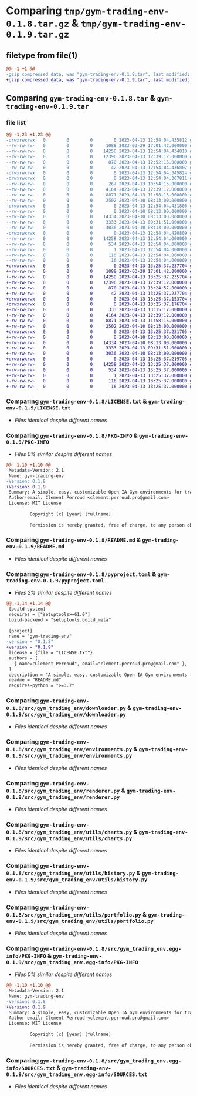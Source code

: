 # Comparing `tmp/gym-trading-env-0.1.8.tar.gz` & `tmp/gym-trading-env-0.1.9.tar.gz`

## filetype from file(1)

```diff
@@ -1 +1 @@
-gzip compressed data, was "gym-trading-env-0.1.8.tar", last modified: Thu Apr 13 12:54:04 2023, max compression
+gzip compressed data, was "gym-trading-env-0.1.9.tar", last modified: Thu Apr 13 13:25:37 2023, max compression
```

## Comparing `gym-trading-env-0.1.8.tar` & `gym-trading-env-0.1.9.tar`

### file list

```diff
@@ -1,23 +1,23 @@
-drwxrwxrwx   0        0        0        0 2023-04-13 12:54:04.435812 gym-trading-env-0.1.8/
--rw-rw-rw-   0        0        0     1088 2023-03-29 17:01:42.000000 gym-trading-env-0.1.8/LICENSE.txt
--rw-rw-rw-   0        0        0    14258 2023-04-13 12:54:04.434810 gym-trading-env-0.1.8/PKG-INFO
--rw-rw-rw-   0        0        0    12396 2023-04-13 12:39:12.000000 gym-trading-env-0.1.8/README.md
--rw-rw-rw-   0        0        0      870 2023-04-13 12:52:15.000000 gym-trading-env-0.1.8/pyproject.toml
--rw-rw-rw-   0        0        0       42 2023-04-13 12:54:04.436807 gym-trading-env-0.1.8/setup.cfg
-drwxrwxrwx   0        0        0        0 2023-04-13 12:54:04.345824 gym-trading-env-0.1.8/src/
-drwxrwxrwx   0        0        0        0 2023-04-13 12:54:04.367811 gym-trading-env-0.1.8/src/gym_trading_env/
--rw-rw-rw-   0        0        0      267 2023-04-13 10:54:15.000000 gym-trading-env-0.1.8/src/gym_trading_env/__init__.py
--rw-rw-rw-   0        0        0     4164 2023-04-13 12:39:12.000000 gym-trading-env-0.1.8/src/gym_trading_env/downloader.py
--rw-rw-rw-   0        0        0     8871 2023-04-13 11:58:15.000000 gym-trading-env-0.1.8/src/gym_trading_env/environments.py
--rw-rw-rw-   0        0        0     2502 2023-04-10 08:13:00.000000 gym-trading-env-0.1.8/src/gym_trading_env/renderer.py
-drwxrwxrwx   0        0        0        0 2023-04-13 12:54:04.431806 gym-trading-env-0.1.8/src/gym_trading_env/utils/
--rw-rw-rw-   0        0        0        0 2023-04-10 08:13:00.000000 gym-trading-env-0.1.8/src/gym_trading_env/utils/__init__.py
--rw-rw-rw-   0        0        0    14334 2023-04-10 08:13:00.000000 gym-trading-env-0.1.8/src/gym_trading_env/utils/charts.py
--rw-rw-rw-   0        0        0     3333 2023-04-13 09:31:51.000000 gym-trading-env-0.1.8/src/gym_trading_env/utils/history.py
--rw-rw-rw-   0        0        0     3036 2023-04-10 08:13:00.000000 gym-trading-env-0.1.8/src/gym_trading_env/utils/portfolio.py
-drwxrwxrwx   0        0        0        0 2023-04-13 12:54:04.420809 gym-trading-env-0.1.8/src/gym_trading_env.egg-info/
--rw-rw-rw-   0        0        0    14258 2023-04-13 12:54:04.000000 gym-trading-env-0.1.8/src/gym_trading_env.egg-info/PKG-INFO
--rw-rw-rw-   0        0        0      534 2023-04-13 12:54:04.000000 gym-trading-env-0.1.8/src/gym_trading_env.egg-info/SOURCES.txt
--rw-rw-rw-   0        0        0        1 2023-04-13 12:54:04.000000 gym-trading-env-0.1.8/src/gym_trading_env.egg-info/dependency_links.txt
--rw-rw-rw-   0        0        0      116 2023-04-13 12:54:04.000000 gym-trading-env-0.1.8/src/gym_trading_env.egg-info/requires.txt
--rw-rw-rw-   0        0        0       16 2023-04-13 12:54:04.000000 gym-trading-env-0.1.8/src/gym_trading_env.egg-info/top_level.txt
+drwxrwxrwx   0        0        0        0 2023-04-13 13:25:37.237704 gym-trading-env-0.1.9/
+-rw-rw-rw-   0        0        0     1088 2023-03-29 17:01:42.000000 gym-trading-env-0.1.9/LICENSE.txt
+-rw-rw-rw-   0        0        0    14258 2023-04-13 13:25:37.235704 gym-trading-env-0.1.9/PKG-INFO
+-rw-rw-rw-   0        0        0    12396 2023-04-13 12:39:12.000000 gym-trading-env-0.1.9/README.md
+-rw-rw-rw-   0        0        0      870 2023-04-13 13:24:57.000000 gym-trading-env-0.1.9/pyproject.toml
+-rw-rw-rw-   0        0        0       42 2023-04-13 13:25:37.237704 gym-trading-env-0.1.9/setup.cfg
+drwxrwxrwx   0        0        0        0 2023-04-13 13:25:37.153704 gym-trading-env-0.1.9/src/
+drwxrwxrwx   0        0        0        0 2023-04-13 13:25:37.176704 gym-trading-env-0.1.9/src/gym_trading_env/
+-rw-rw-rw-   0        0        0      333 2023-04-13 13:15:17.000000 gym-trading-env-0.1.9/src/gym_trading_env/__init__.py
+-rw-rw-rw-   0        0        0     4164 2023-04-13 12:39:12.000000 gym-trading-env-0.1.9/src/gym_trading_env/downloader.py
+-rw-rw-rw-   0        0        0     8871 2023-04-13 11:58:15.000000 gym-trading-env-0.1.9/src/gym_trading_env/environments.py
+-rw-rw-rw-   0        0        0     2502 2023-04-10 08:13:00.000000 gym-trading-env-0.1.9/src/gym_trading_env/renderer.py
+drwxrwxrwx   0        0        0        0 2023-04-13 13:25:37.231705 gym-trading-env-0.1.9/src/gym_trading_env/utils/
+-rw-rw-rw-   0        0        0        0 2023-04-10 08:13:00.000000 gym-trading-env-0.1.9/src/gym_trading_env/utils/__init__.py
+-rw-rw-rw-   0        0        0    14334 2023-04-10 08:13:00.000000 gym-trading-env-0.1.9/src/gym_trading_env/utils/charts.py
+-rw-rw-rw-   0        0        0     3333 2023-04-13 09:31:51.000000 gym-trading-env-0.1.9/src/gym_trading_env/utils/history.py
+-rw-rw-rw-   0        0        0     3036 2023-04-10 08:13:00.000000 gym-trading-env-0.1.9/src/gym_trading_env/utils/portfolio.py
+drwxrwxrwx   0        0        0        0 2023-04-13 13:25:37.219705 gym-trading-env-0.1.9/src/gym_trading_env.egg-info/
+-rw-rw-rw-   0        0        0    14258 2023-04-13 13:25:37.000000 gym-trading-env-0.1.9/src/gym_trading_env.egg-info/PKG-INFO
+-rw-rw-rw-   0        0        0      534 2023-04-13 13:25:37.000000 gym-trading-env-0.1.9/src/gym_trading_env.egg-info/SOURCES.txt
+-rw-rw-rw-   0        0        0        1 2023-04-13 13:25:37.000000 gym-trading-env-0.1.9/src/gym_trading_env.egg-info/dependency_links.txt
+-rw-rw-rw-   0        0        0      116 2023-04-13 13:25:37.000000 gym-trading-env-0.1.9/src/gym_trading_env.egg-info/requires.txt
+-rw-rw-rw-   0        0        0       16 2023-04-13 13:25:37.000000 gym-trading-env-0.1.9/src/gym_trading_env.egg-info/top_level.txt
```

### Comparing `gym-trading-env-0.1.8/LICENSE.txt` & `gym-trading-env-0.1.9/LICENSE.txt`

 * *Files identical despite different names*

### Comparing `gym-trading-env-0.1.8/PKG-INFO` & `gym-trading-env-0.1.9/PKG-INFO`

 * *Files 0% similar despite different names*

```diff
@@ -1,10 +1,10 @@
 Metadata-Version: 2.1
 Name: gym-trading-env
-Version: 0.1.8
+Version: 0.1.9
 Summary: A simple, easy, customizable Open IA Gym environments for trading.
 Author-email: Clement Perroud <clement.perroud.pro@gmail.com>
 License: MIT License
         
         Copyright (c) [year] [fullname]
         
         Permission is hereby granted, free of charge, to any person obtaining a copy
```

### Comparing `gym-trading-env-0.1.8/README.md` & `gym-trading-env-0.1.9/README.md`

 * *Files identical despite different names*

### Comparing `gym-trading-env-0.1.8/pyproject.toml` & `gym-trading-env-0.1.9/pyproject.toml`

 * *Files 2% similar despite different names*

```diff
@@ -1,14 +1,14 @@
 [build-system]
 requires = ["setuptools>=61.0"]
 build-backend = "setuptools.build_meta"
 
 [project]
 name = "gym-trading-env"
-version = "0.1.8"
+version = "0.1.9"
 license = {file = "LICENSE.txt"}
 authors = [
   { name="Clement Perroud", email="clement.perroud.pro@gmail.com" },
 ]
 description = "A simple, easy, customizable Open IA Gym environments for trading."
 readme = "README.md"
 requires-python = ">=3.7"
```

### Comparing `gym-trading-env-0.1.8/src/gym_trading_env/downloader.py` & `gym-trading-env-0.1.9/src/gym_trading_env/downloader.py`

 * *Files identical despite different names*

### Comparing `gym-trading-env-0.1.8/src/gym_trading_env/environments.py` & `gym-trading-env-0.1.9/src/gym_trading_env/environments.py`

 * *Files identical despite different names*

### Comparing `gym-trading-env-0.1.8/src/gym_trading_env/renderer.py` & `gym-trading-env-0.1.9/src/gym_trading_env/renderer.py`

 * *Files identical despite different names*

### Comparing `gym-trading-env-0.1.8/src/gym_trading_env/utils/charts.py` & `gym-trading-env-0.1.9/src/gym_trading_env/utils/charts.py`

 * *Files identical despite different names*

### Comparing `gym-trading-env-0.1.8/src/gym_trading_env/utils/history.py` & `gym-trading-env-0.1.9/src/gym_trading_env/utils/history.py`

 * *Files identical despite different names*

### Comparing `gym-trading-env-0.1.8/src/gym_trading_env/utils/portfolio.py` & `gym-trading-env-0.1.9/src/gym_trading_env/utils/portfolio.py`

 * *Files identical despite different names*

### Comparing `gym-trading-env-0.1.8/src/gym_trading_env.egg-info/PKG-INFO` & `gym-trading-env-0.1.9/src/gym_trading_env.egg-info/PKG-INFO`

 * *Files 0% similar despite different names*

```diff
@@ -1,10 +1,10 @@
 Metadata-Version: 2.1
 Name: gym-trading-env
-Version: 0.1.8
+Version: 0.1.9
 Summary: A simple, easy, customizable Open IA Gym environments for trading.
 Author-email: Clement Perroud <clement.perroud.pro@gmail.com>
 License: MIT License
         
         Copyright (c) [year] [fullname]
         
         Permission is hereby granted, free of charge, to any person obtaining a copy
```

### Comparing `gym-trading-env-0.1.8/src/gym_trading_env.egg-info/SOURCES.txt` & `gym-trading-env-0.1.9/src/gym_trading_env.egg-info/SOURCES.txt`

 * *Files identical despite different names*

